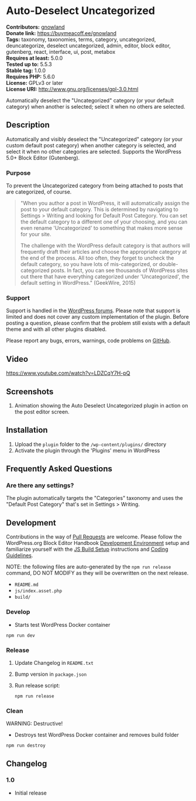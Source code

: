 # Auto-Deselect Uncategorized #
**Contributors:** [gnowland](https://profiles.wordpress.org/gnowland)  
**Donate link:** https://buymeacoff.ee/gnowland  
**Tags:** taxonomy, taxonomies, terms, category, uncategorized, deuncategorize, deselect uncategorized, admin, editor, block editor, gutenberg, react, interface, ui, post, metabox  
**Requires at least:** 5.0.0  
**Tested up to:** 5.5.3  
**Stable tag:** 1.0.0  
**Requires PHP:** 5.6.0  
**License:** GPLv3 or later  
**License URI:** http://www.gnu.org/licenses/gpl-3.0.html  

Automatically deselect the "Uncategorized" category (or your default category) when another is selected; select it when no others are selected.

## Description ##

Automatically and visibly deselect the "Uncategorized" category (or your custom default post category) when another category is selected, and select it when no other categories are selected. Supports the WordPress 5.0+ Block Editor (Gutenberg).

### Purpose ###

To prevent the Uncategorized category from being attached to posts that are categorized, of course.

> "When you author a post in WordPress, it will automatically assign the post to your default category. This is determined by navigating to Settings > Writing and looking for Default Post Category. You can set the default category to a different one of your choosing, and you can even rename 'Uncategorized' to something that makes more sense for your site.
>
> The challenge with the WordPress default category is that authors will frequently draft their articles and choose the appropriate category at the end of the process. All too often, they forget to uncheck the default category, so you have lots of mis-categorized, or double-categorized posts. In fact, you can see thousands of WordPress sites out there that have everything categorized under 'Uncategorized', the default setting in WordPress." (GeekWire, 2015)

### Support ###

Support is handled in the [WordPress forums](http://wordpress.org/support/plugin/auto-deselect-uncategorized). Please note that support is limited and does not cover any custom implementation of the plugin. Before posting a question, please confirm that the problem still exists with a default theme and with all other plugins disabled.

Please report any bugs, errors, warnings, code problems on [GitHub](https://github.com/gnowland/auto-deselect-uncategorized/issues).

## Video ##

https://www.youtube.com/watch?v=LDZCqY7H-pQ

## Screenshots ##

1. Animation showing the Auto Deselect Uncategorized plugin in action on the post editor screen.

## Installation ##

1. Upload the `plugin` folder to the `/wp-content/plugins/` directory
2. Activate the plugin through the 'Plugins' menu in WordPress

## Frequently Asked Questions ##

### Are there any settings? ###

The plugin automatically targets the "Categories" taxonomy and uses the "Default Post Category" that's set in Settings > Writing.

## Development ##

Contributions in the way of [Pull Requests](https://github.com/gnowland/auto-deselect-uncategorized/pulls) are welcome. Please follow the WordPress.org Block Editor Handbook [Development Environment](https://developer.wordpress.org/block-editor/tutorials/devenv/) setup and familiarize yourself with the [JS Build Setup](https://developer.wordpress.org/block-editor/tutorials/javascript/js-build-setup/) instructions and [Coding Guidelines](https://developer.wordpress.org/block-editor/contributors/develop/coding-guidelines/).

NOTE: the following files are auto-generated by the `npm run release` command, DO NOT MODIFY as they will be overwritten on the next release.

- `README.md`
- `js/index.asset.php`
- `build/`

### Develop ###

- Starts test WordPress Docker container

```shell
npm run dev
```

### Release ###

1. Update Changelog in `README.txt`
2. Bump version in `package.json`
3. Run release script:

   ```shell
   npm run release
   ```

### Clean ###

WARNING: Destructive!

- Destroys test WordPress Docker container and removes build folder

```shell
npm run destroy
```

## Changelog ##

### 1.0 ###
* Initial release
